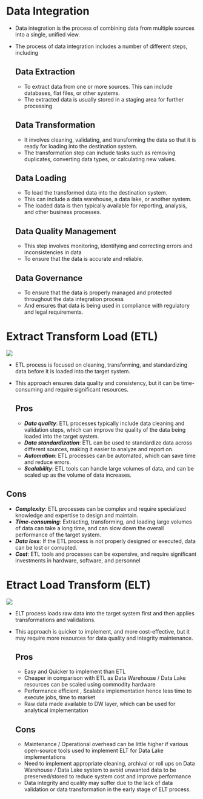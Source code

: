 # Data Integration
- Data integration is the process of combining data from multiple sources into a single, unified view. 
- The process of data integration includes a number of different steps, including
  ## Data Extraction
    - To extract data from one or more sources. This can include databases, flat files, or other systems.
    - The extracted data is usually stored in a staging area for further processing

  ## Data Transformation
    - It involves cleaning, validating, and transforming the data so that it is ready for loading into the destination system.
    - The transformation step can include tasks such as removing duplicates, converting data types, or calculating new values.

  ## Data Loading
    - To load the transformed data into the destination system. 
    - This can include a data warehouse, a data lake, or another system. 
    - The loaded data is then typically available for reporting, analysis, and other business processes.

  ## Data Quality Management
    - This step involves monitoring, identifying and correcting errors and inconsistencies in data
    - To ensure that the data is accurate and reliable.
  
  ## Data Governance
    - To ensure that the data is properly managed and protected throughout the data integration process
    - And ensures that data is being used in compliance with regulatory and legal requirements.

# Extract Transform Load (ETL)
<img src='https://panoply.io/uploads/versions/diagram4---x----750-328x---.jpg'>

- ETL process is focused on cleaning, transforming, and standardizing data before it is loaded into the target system.  
- This approach ensures data quality and consistency, but it can be time-consuming and require significant resources.

  ## Pros

  - ***Data quality***: ETL processes typically include data cleaning and validation steps, which can improve the quality of the data being loaded into the target system.
  - ***Data standardization***: ETL can be used to standardize data across different sources, making it easier to analyze and report on.
  - ***Automation***: ETL processes can be automated, which can save time and reduce errors.
  - ***Scalability***: ETL tools can handle large volumes of data, and can be scaled up as the volume of data increases.

## Cons

- ***Complexity***: ETL processes can be complex and require specialized knowledge and expertise to design and maintain.
- ***Time-consuming***: Extracting, transforming, and loading large volumes of data can take a long time, and can slow down the overall performance of the target system.
- ***Data loss***: If the ETL process is not properly designed or executed, data can be lost or corrupted.
- ***Cost***: ETL tools and processes can be expensive, and require significant investments in hardware, software, and personnel

 
# Etract Load Transform (ELT)
<img src='https://miro.medium.com/max/640/1*UAbW9DFAtSOqnz9-Mt2RSA.webp'>

- ELT process loads raw data into the target system first and then applies transformations and validations.  
- This approach is quicker to implement, and more cost-effective, but it may require more resources for data quality and integrity maintenance.

  ## Pros

  - Easy and Quicker to implement than ETL
  - Cheaper in comparison with ETL as Data Warehouse / Data Lake resources can be scaled using commodity hardware
  - Performance efficient , Scalable implementation hence less time to execute jobs, time to market
  - Raw data made available to DW layer, which can be used for analytical implementation

  ## Cons

  - Maintenance / Operational overhead can be little higher if various open-source tools used to implement ELT for Data Lake implementations
  - Need to implement appropriate cleaning, archival or roll ups on Data Warehouse / Data Lake system to avoid unwanted data to be preserved/stored to reduce system cost and improve performance
  - Data integrity and quality may suffer due to the lack of data validation or data transformation in the early stage of ELT process.
